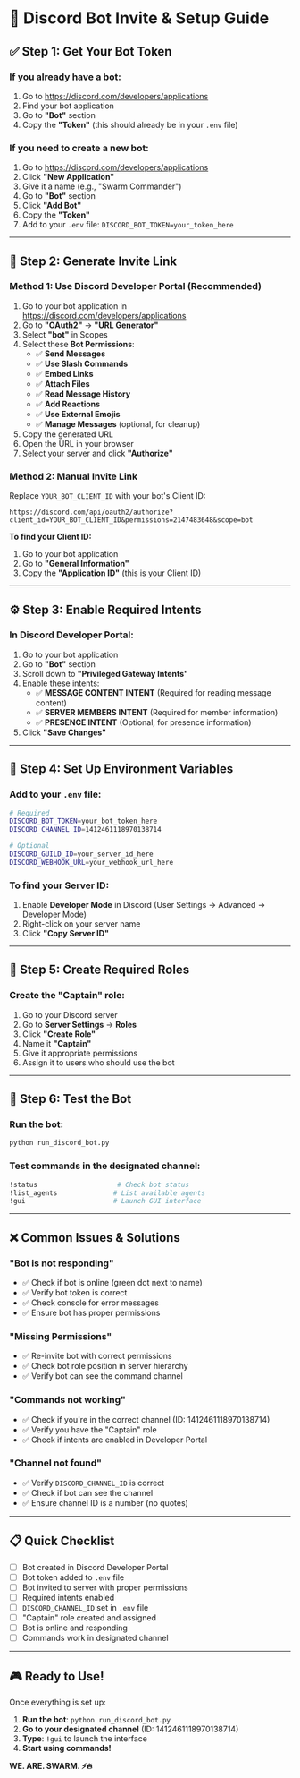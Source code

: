 # 🤖 Discord Bot Invite & Setup Guide

## ✅ **Step 1: Get Your Bot Token**

### **If you already have a bot:**
1. Go to https://discord.com/developers/applications
2. Find your bot application
3. Go to **"Bot"** section
4. Copy the **"Token"** (this should already be in your `.env` file)

### **If you need to create a new bot:**
1. Go to https://discord.com/developers/applications
2. Click **"New Application"**
3. Give it a name (e.g., "Swarm Commander")
4. Go to **"Bot"** section
5. Click **"Add Bot"**
6. Copy the **"Token"**
7. Add to your `.env` file: `DISCORD_BOT_TOKEN=your_token_here`

---

## 🔗 **Step 2: Generate Invite Link**

### **Method 1: Use Discord Developer Portal (Recommended)**
1. Go to your bot application in https://discord.com/developers/applications
2. Go to **"OAuth2"** → **"URL Generator"**
3. Select **"bot"** in Scopes
4. Select these **Bot Permissions**:
   - ✅ **Send Messages**
   - ✅ **Use Slash Commands**
   - ✅ **Embed Links**
   - ✅ **Attach Files**
   - ✅ **Read Message History**
   - ✅ **Add Reactions**
   - ✅ **Use External Emojis**
   - ✅ **Manage Messages** (optional, for cleanup)
5. Copy the generated URL
6. Open the URL in your browser
7. Select your server and click **"Authorize"**

### **Method 2: Manual Invite Link**
Replace `YOUR_BOT_CLIENT_ID` with your bot's Client ID:
```
https://discord.com/api/oauth2/authorize?client_id=YOUR_BOT_CLIENT_ID&permissions=2147483648&scope=bot
```

**To find your Client ID:**
1. Go to your bot application
2. Go to **"General Information"**
3. Copy the **"Application ID"** (this is your Client ID)

---

## ⚙️ **Step 3: Enable Required Intents**

### **In Discord Developer Portal:**
1. Go to your bot application
2. Go to **"Bot"** section
3. Scroll down to **"Privileged Gateway Intents"**
4. Enable these intents:
   - ✅ **MESSAGE CONTENT INTENT** (Required for reading message content)
   - ✅ **SERVER MEMBERS INTENT** (Required for member information)
   - ✅ **PRESENCE INTENT** (Optional, for presence information)
5. Click **"Save Changes"**

---

## 🔧 **Step 4: Set Up Environment Variables**

### **Add to your `.env` file:**
```bash
# Required
DISCORD_BOT_TOKEN=your_bot_token_here
DISCORD_CHANNEL_ID=1412461118970138714

# Optional
DISCORD_GUILD_ID=your_server_id_here
DISCORD_WEBHOOK_URL=your_webhook_url_here
```

### **To find your Server ID:**
1. Enable **Developer Mode** in Discord (User Settings → Advanced → Developer Mode)
2. Right-click on your server name
3. Click **"Copy Server ID"**

---

## 🎯 **Step 5: Create Required Roles**

### **Create the "Captain" role:**
1. Go to your Discord server
2. Go to **Server Settings** → **Roles**
3. Click **"Create Role"**
4. Name it **"Captain"**
5. Give it appropriate permissions
6. Assign it to users who should use the bot

---

## 🚀 **Step 6: Test the Bot**

### **Run the bot:**
```bash
python run_discord_bot.py
```

### **Test commands in the designated channel:**
```bash
!status                    # Check bot status
!list_agents              # List available agents
!gui                      # Launch GUI interface
```

---

## ❌ **Common Issues & Solutions**

### **"Bot is not responding"**
- ✅ Check if bot is online (green dot next to name)
- ✅ Verify bot token is correct
- ✅ Check console for error messages
- ✅ Ensure bot has proper permissions

### **"Missing Permissions"**
- ✅ Re-invite bot with correct permissions
- ✅ Check bot role position in server hierarchy
- ✅ Verify bot can see the command channel

### **"Commands not working"**
- ✅ Check if you're in the correct channel (ID: 1412461118970138714)
- ✅ Verify you have the "Captain" role
- ✅ Check if intents are enabled in Developer Portal

### **"Channel not found"**
- ✅ Verify `DISCORD_CHANNEL_ID` is correct
- ✅ Check if bot can see the channel
- ✅ Ensure channel ID is a number (no quotes)

---

## 📋 **Quick Checklist**

- [ ] Bot created in Discord Developer Portal
- [ ] Bot token added to `.env` file
- [ ] Bot invited to server with proper permissions
- [ ] Required intents enabled
- [ ] `DISCORD_CHANNEL_ID` set in `.env` file
- [ ] "Captain" role created and assigned
- [ ] Bot is online and responding
- [ ] Commands work in designated channel

---

## 🎮 **Ready to Use!**

Once everything is set up:

1. **Run the bot**: `python run_discord_bot.py`
2. **Go to your designated channel** (ID: 1412461118970138714)
3. **Type**: `!gui` to launch the interface
4. **Start using commands!**

**WE. ARE. SWARM. ⚡️🔥**
